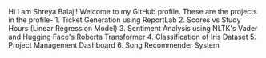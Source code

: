 Hi I am Shreya Balaji!
Welcome to my GitHub profile.
These are the projects in the profile- 1. Ticket Generation using ReportLab 2. Scores vs Study Hours (Linear Regression Model) 3. Sentiment Analysis using NLTK's Vader and Hugging Face's Roberta Transformer 4. Classification of Iris Dataset 5. Project Management Dashboard 6. Song Recommender System 
